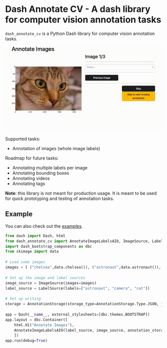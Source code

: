 # Dash Annotate CV - A dash library for computer vision annotation tasks

`dash_annotate_cv` is a Python Dash library for computer vision annotation tasks.

![](readme_gif.gif)

Supported tasks:
* Annotation of images (whole image labels)

Roadmap for future tasks:
* Annotating multiple labels per image
* Annotating bounding boxes
* Annotating videos
* Annotating tags

**Note**: this library is not meant for production usage. It is meant to be used for quick prototyping and testing of annotation tasks.

## Example

You can also check out the [examples](examples).

```python
from dash import Dash, html
from dash_annotate_cv import AnnotateImageLabelsAIO, ImageSource, LabelSource, AnnotationStorage, ImageAnnotations
import dash_bootstrap_components as dbc
from skimage import data

# Load some images
images = [ ("chelsea",data.chelsea()), ("astronaut",data.astronaut()), ("camera",data.camera()) ]

# Set up the image and label sources
image_source = ImageSource(images=images)
label_source = LabelSource(labels=["astronaut", "camera", "cat"])

# Set up writing
storage = AnnotationStorage(storage_type=AnnotationStorage.Type.JSON, json_file="annotations.json")

app = Dash(__name__, external_stylesheets=[dbc.themes.BOOTSTRAP])
app.layout = dbc.Container([
    html.H1("Annotate Images"),
    AnnotateImageLabelsAIO(label_source, image_source, annotation_storage=storage)
    ])
app.run(debug=True)
```